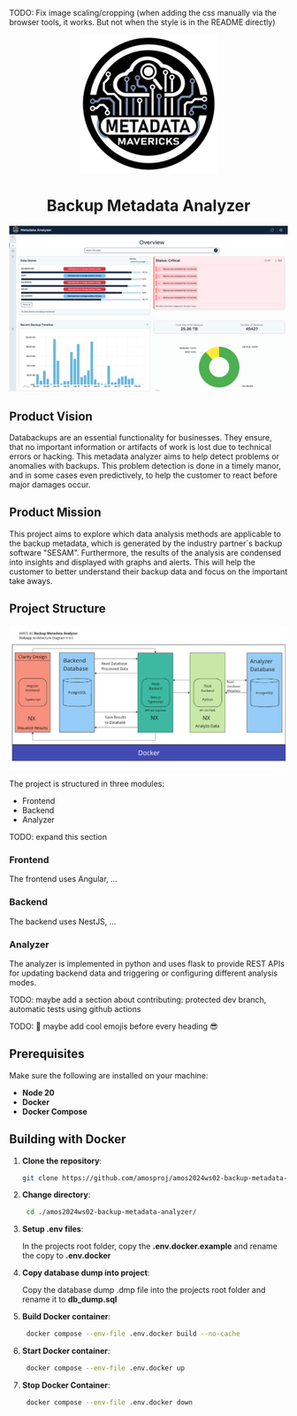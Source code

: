 TODO: Fix image scaling/cropping (when adding the css manually via the browser tools, it works. But not when the style is in the README directly)
<div align="center">
    <img src="Documentation/teamLogo.png" height="250" width="250" style="overflow: hidden;object-fit: cover;object-position: top;"/>
    <h1>Backup Metadata Analyzer</h1>
</div>

![Overview Page](Documentation/overviewPage.png)

## Product Vision
Databackups are an essential functionality for businesses. They ensure, that no important information or artifacts of work is lost due to technical errors or hacking. This metadata analyzer aims to help detect problems or anomalies with backups. This problem detection is done in a timely manor, and in some cases even predictively, to help the customer to react before major damages occur.

## Product Mission
This project aims to explore which data analysis methods are applicable to the backup metadata, which is generated by the industry partner´s backup software "SESAM". Furthermore, the results of the analysis are condensed into insights and displayed with graphs and alerts. This will help the customer to better understand their backup data and focus on the important take aways.

## Project Structure

![Architecture Diagram](Documentation/architectureDiagram.png)

The project is structured in three modules:
- Frontend
- Backend
- Analyzer

TODO: expand this section
### Frontend
The frontend uses Angular, ...

### Backend
The backend uses NestJS, ...


### Analyzer
The analyzer is implemented in python and uses flask to provide REST APIs for updating backend data and triggering or configuring different analysis modes.



TODO: maybe add a section about contributing: protected dev branch, automatic tests using github actions

TODO: 🚀 maybe add cool emojis before every heading 😎

## Prerequisites
Make sure the following are installed on your machine:

- **Node 20**
- **Docker**
- **Docker Compose**

## Building with Docker
1. **Clone the repository**:

   ```bash
   git clone https://github.com/amosproj/amos2024ws02-backup-metadata-analyzer.git

   ```

2. **Change directory**:

   ```bash
    cd ./amos2024ws02-backup-metadata-analyzer/

   ```

3. **Setup .env files**:

   In the projects root folder, copy the **.env.docker.example** and rename the copy to **.env.docker**

4. **Copy database dump into project**:

   Copy the database dump .dmp file into the projects root folder and rename it to **db_dump.sql**

5. **Build  Docker container**:

   ```bash
    docker compose --env-file .env.docker build --no-cache

   ```

6. **Start Docker container**:

   ```bash
    docker compose --env-file .env.docker up

   ```

7. **Stop Docker Container**:
   ```bash
    docker compose --env-file .env.docker down
   ```
